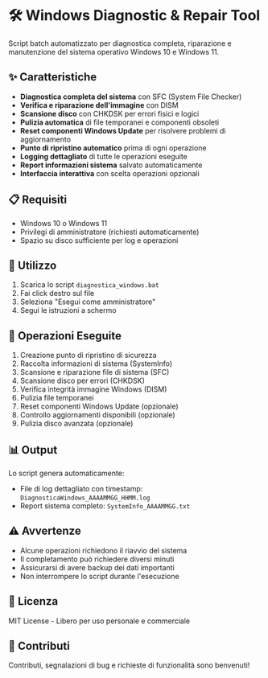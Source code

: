 # 🛠️ Windows Diagnostic & Repair Tool

Script batch automatizzato per diagnostica completa, riparazione e manutenzione del sistema operativo Windows 10 e Windows 11.

## ✨ Caratteristiche

- **Diagnostica completa del sistema** con SFC (System File Checker)
- **Verifica e riparazione dell'immagine** con DISM
- **Scansione disco** con CHKDSK per errori fisici e logici
- **Pulizia automatica** di file temporanei e componenti obsoleti
- **Reset componenti Windows Update** per risolvere problemi di aggiornamento
- **Punto di ripristino automatico** prima di ogni operazione
- **Logging dettagliato** di tutte le operazioni eseguite
- **Report informazioni sistema** salvato automaticamente
- **Interfaccia interattiva** con scelta operazioni opzionali

## 📋 Requisiti

- Windows 10 o Windows 11
- Privilegi di amministratore (richiesti automaticamente)
- Spazio su disco sufficiente per log e operazioni

## 🚀 Utilizzo

1. Scarica lo script `diagnostica_windows.bat`
2. Fai click destro sul file
3. Seleziona "Esegui come amministratore"
4. Segui le istruzioni a schermo

## 📝 Operazioni Eseguite

1. Creazione punto di ripristino di sicurezza
2. Raccolta informazioni di sistema (SystemInfo)
3. Scansione e riparazione file di sistema (SFC)
4. Scansione disco per errori (CHKDSK)
5. Verifica integrità immagine Windows (DISM)
6. Pulizia file temporanei
7. Reset componenti Windows Update (opzionale)
8. Controllo aggiornamenti disponibili (opzionale)
9. Pulizia disco avanzata (opzionale)

## 📊 Output

Lo script genera automaticamente:
- File di log dettagliato con timestamp: `DiagnosticaWindows_AAAAMMGG_HHMM.log`
- Report sistema completo: `SystemInfo_AAAAMMGG.txt`

## ⚠️ Avvertenze

- Alcune operazioni richiedono il riavvio del sistema
- Il completamento può richiedere diversi minuti
- Assicurarsi di avere backup dei dati importanti
- Non interrompere lo script durante l'esecuzione

## 📜 Licenza

MIT License - Libero per uso personale e commerciale

## 🤝 Contributi

Contributi, segnalazioni di bug e richieste di funzionalità sono benvenuti!
